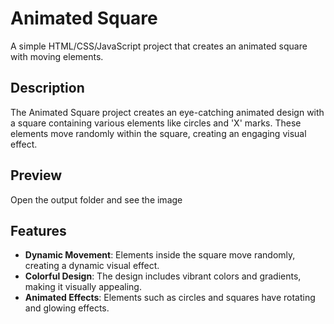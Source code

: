 # Animated Square

A simple HTML/CSS/JavaScript project that creates an animated square with moving elements.

## Description

The Animated Square project creates an eye-catching animated design with a square containing various elements like circles and 'X' marks. These elements move randomly within the square, creating an engaging visual effect.

## Preview
Open the output folder and see the image

## Features

- **Dynamic Movement**: Elements inside the square move randomly, creating a dynamic visual effect.
- **Colorful Design**: The design includes vibrant colors and gradients, making it visually appealing.
- **Animated Effects**: Elements such as circles and squares have rotating and glowing effects.